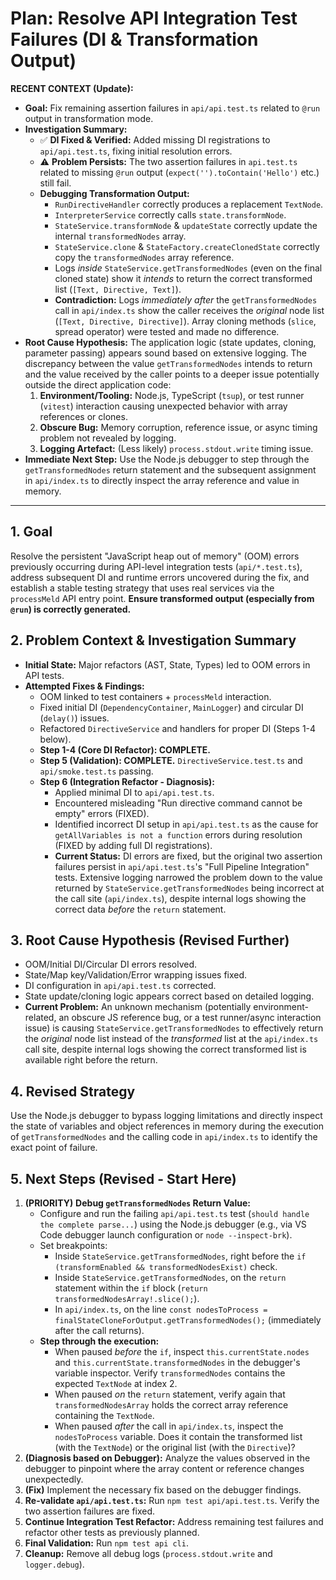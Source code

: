 # Plan: Resolve API Integration Test Failures (DI & Transformation Output)

**RECENT CONTEXT (Update):**
*   **Goal:** Fix remaining assertion failures in `api/api.test.ts` related to `@run` output in transformation mode.
*   **Investigation Summary:**
    *   ✅ **DI Fixed & Verified:** Added missing DI registrations to `api/api.test.ts`, fixing initial resolution errors.
    *   ⚠️ **Problem Persists:** The two assertion failures in `api.test.ts` related to missing `@run` output (`expect('').toContain('Hello')` etc.) still fail.
    *   **Debugging Transformation Output:**
        *   `RunDirectiveHandler` correctly produces a replacement `TextNode`.
        *   `InterpreterService` correctly calls `state.transformNode`.
        *   `StateService.transformNode` & `updateState` correctly update the internal `transformedNodes` array.
        *   `StateService.clone` & `StateFactory.createClonedState` correctly copy the `transformedNodes` array reference.
        *   Logs *inside* `StateService.getTransformedNodes` (even on the final cloned state) show it *intends* to return the correct transformed list (`[Text, Directive, Text]`).
        *   **Contradiction:** Logs *immediately after* the `getTransformedNodes` call in `api/index.ts` show the caller receives the *original* node list (`[Text, Directive, Directive]`). Array cloning methods (`slice`, spread operator) were tested and made no difference.
*   **Root Cause Hypothesis:** The application logic (state updates, cloning, parameter passing) appears sound based on extensive logging. The discrepancy between the value `getTransformedNodes` intends to return and the value received by the caller points to a deeper issue potentially outside the direct application code:
    1.  **Environment/Tooling:** Node.js, TypeScript (`tsup`), or test runner (`vitest`) interaction causing unexpected behavior with array references or clones.
    2.  **Obscure Bug:** Memory corruption, reference issue, or async timing problem not revealed by logging.
    3.  **Logging Artefact:** (Less likely) `process.stdout.write` timing issue.
*   **Immediate Next Step:** Use the Node.js debugger to step through the `getTransformedNodes` return statement and the subsequent assignment in `api/index.ts` to directly inspect the array reference and value in memory.

---

## 1. Goal

Resolve the persistent "JavaScript heap out of memory" (OOM) errors previously occurring during API-level integration tests (`api/*.test.ts`), address subsequent DI and runtime errors uncovered during the fix, and establish a stable testing strategy that uses real services via the `processMeld` API entry point. **Ensure transformed output (especially from `@run`) is correctly generated.**

## 2. Problem Context & Investigation Summary

- **Initial State:** Major refactors (AST, State, Types) led to OOM errors in API tests.
- **Attempted Fixes & Findings:**
    - OOM linked to test containers + `processMeld` interaction.
    - Fixed initial DI (`DependencyContainer`, `MainLogger`) and circular DI (`delay()`) issues.
    - Refactored `DirectiveService` and handlers for proper DI (Steps 1-4 below).
    - **Step 1-4 (Core DI Refactor): COMPLETE.**
    - **Step 5 (Validation): COMPLETE.** `DirectiveService.test.ts` and `api/smoke.test.ts` passing.
    - **Step 6 (Integration Refactor - Diagnosis):**
        *   Applied minimal DI to `api/api.test.ts`.
        *   Encountered misleading "Run directive command cannot be empty" errors (FIXED).
        *   Identified incorrect DI setup in `api/api.test.ts` as the cause for `getAllVariables is not a function` errors during resolution (FIXED by adding full DI registrations).
        *   **Current Status:** DI errors are fixed, but the original two assertion failures persist in `api/api.test.ts`'s "Full Pipeline Integration" tests. Extensive logging narrowed the problem down to the value returned by `StateService.getTransformedNodes` being incorrect at the call site (`api/index.ts`), despite internal logs showing the correct data *before* the `return` statement.

## 3. Root Cause Hypothesis (Revised Further)

- OOM/Initial DI/Circular DI errors resolved.
- State/Map key/Validation/Error wrapping issues fixed.
- DI configuration in `api/api.test.ts` corrected.
- State update/cloning logic appears correct based on detailed logging.
- **Current Problem:** An unknown mechanism (potentially environment-related, an obscure JS reference bug, or a test runner/async interaction issue) is causing `StateService.getTransformedNodes` to effectively return the *original* node list instead of the *transformed* list at the `api/index.ts` call site, despite internal logs showing the correct transformed list is available right before the return.

## 4. Revised Strategy

Use the Node.js debugger to bypass logging limitations and directly inspect the state of variables and object references in memory during the execution of `getTransformedNodes` and the calling code in `api/index.ts` to identify the exact point of failure.

## 5. Next Steps (Revised - Start Here)

1.  **(PRIORITY)** **Debug `getTransformedNodes` Return Value:**
    *   Configure and run the failing `api/api.test.ts` test (`should handle the complete parse...`) using the Node.js debugger (e.g., via VS Code debugger launch configuration or `node --inspect-brk`).
    *   Set breakpoints:
        *   Inside `StateService.getTransformedNodes`, right before the `if (transformEnabled && transformedNodesExist)` check.
        *   Inside `StateService.getTransformedNodes`, on the `return` statement within the `if` block (`return transformedNodesArray!.slice();`).
        *   In `api/index.ts`, on the line `const nodesToProcess = finalStateCloneForOutput.getTransformedNodes();` (immediately after the call returns).
    *   **Step through the execution:**
        *   When paused *before* the `if`, inspect `this.currentState.nodes` and `this.currentState.transformedNodes` in the debugger's variable inspector. Verify `transformedNodes` contains the expected `TextNode` at index 2.
        *   When paused *on* the `return` statement, verify again that `transformedNodesArray` holds the correct array reference containing the `TextNode`.
        *   When paused *after* the call in `api/index.ts`, inspect the `nodesToProcess` variable. Does it contain the transformed list (with the `TextNode`) or the original list (with the `Directive`)?
2.  **(Diagnosis based on Debugger):** Analyze the values observed in the debugger to pinpoint where the array content or reference changes unexpectedly.
3.  **(Fix)** Implement the necessary fix based on the debugger findings.
4.  **Re-validate `api/api.test.ts`:** Run `npm test api/api.test.ts`. Verify the two assertion failures are fixed.
5.  **Continue Integration Test Refactor:** Address remaining test failures and refactor other tests as previously planned.
6.  **Final Validation:** Run `npm test api cli`.
7.  **Cleanup:** Remove all debug logs (`process.stdout.write` and `logger.debug`). 